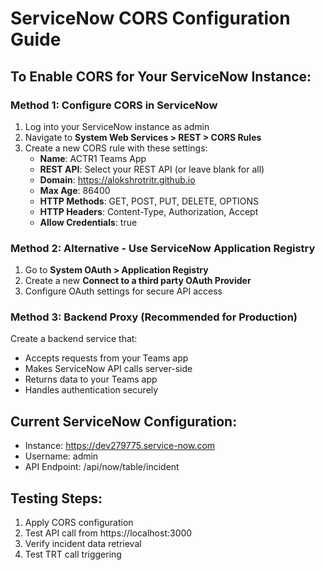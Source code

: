 # ServiceNow CORS Configuration Guide

## To Enable CORS for Your ServiceNow Instance:

### Method 1: Configure CORS in ServiceNow
1. Log into your ServiceNow instance as admin
2. Navigate to **System Web Services > REST > CORS Rules**
3. Create a new CORS rule with these settings:
   - **Name**: ACTR1 Teams App
   - **REST API**: Select your REST API (or leave blank for all)
   - **Domain**: https://alokshrotritr.github.io
   - **Max Age**: 86400
   - **HTTP Methods**: GET, POST, PUT, DELETE, OPTIONS
   - **HTTP Headers**: Content-Type, Authorization, Accept
   - **Allow Credentials**: true

### Method 2: Alternative - Use ServiceNow Application Registry
1. Go to **System OAuth > Application Registry**
2. Create a new **Connect to a third party OAuth Provider**
3. Configure OAuth settings for secure API access

### Method 3: Backend Proxy (Recommended for Production)
Create a backend service that:
- Accepts requests from your Teams app
- Makes ServiceNow API calls server-side
- Returns data to your Teams app
- Handles authentication securely

## Current ServiceNow Configuration:
- Instance: https://dev279775.service-now.com
- Username: admin
- API Endpoint: /api/now/table/incident

## Testing Steps:
1. Apply CORS configuration
2. Test API call from https://localhost:3000
3. Verify incident data retrieval
4. Test TRT call triggering
